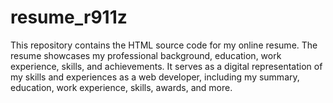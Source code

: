 # resume_r911z
This repository contains the HTML source code for my online resume. The resume showcases my professional background, education, work experience, skills, and achievements. It serves as a digital representation of my skills and experiences as a web developer, including my summary, education, work experience, skills, awards, and more.
